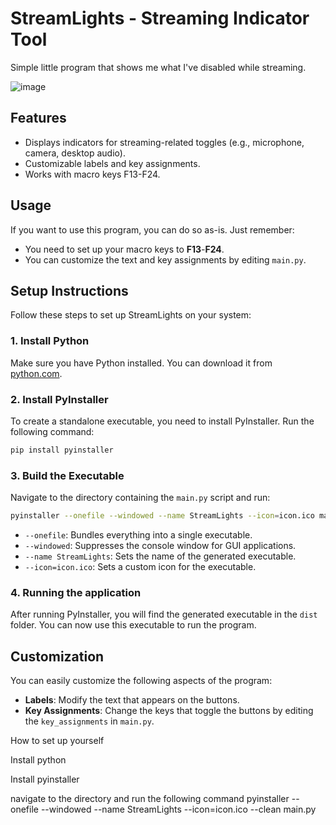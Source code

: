 # StreamLights - Streaming Indicator Tool
Simple little program that shows me what I've disabled while streaming.

![image](https://github.com/user-attachments/assets/9f01db3d-7b20-40b8-961a-a460afe219d2)

## Features
- Displays indicators for streaming-related toggles (e.g., microphone, camera, desktop audio).
- Customizable labels and key assignments.
- Works with macro keys F13-F24.

## Usage
If you want to use this program, you can do so as-is. Just remember:
- You need to set up your macro keys to **F13**-**F24**.
- You can customize the text and key assignments by editing <code>main.py</code>.

## Setup Instructions
Follow these steps to set up StreamLights on your system:

### 1. Install Python
Make sure you have Python installed. You can download it from [python.com](http://www.python.org).

### 2. Install PyInstaller
To create a standalone executable, you need to install PyInstaller. Run the following command:
```bash
pip install pyinstaller
```

### 3. Build the Executable
Navigate to the directory containing the <code>main.py</code> script and run:
```bash
pyinstaller --onefile --windowed --name StreamLights --icon=icon.ico main.py
```
- <code>--onefile</code>: Bundles everything into a single executable.
- <code>--windowed</code>: Suppresses the console window for GUI applications.
- <code>--name StreamLights</code>: Sets the name of the generated executable.
- <code>--icon=icon.ico</code>: Sets a custom icon for the executable.

### 4. Running the application
After running PyInstaller, you will find the generated executable in the <code>dist</code> folder. You can now use this executable to run the program.

## Customization
You can easily customize the following aspects of the program:
- **Labels**: Modify the text that appears on the buttons.
- **Key Assignments**: Change the keys that toggle the buttons by editing the <code>key_assignments</code> in <code>main.py</code>.


How to set up yourself

Install python

Install pyinstaller

navigate to the directory and run the following command
pyinstaller --onefile --windowed --name StreamLights --icon=icon.ico --clean main.py
